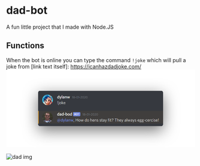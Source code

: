 # dad-bot
 A fun little project that I made with Node.JS
 
## Functions
 When the bot is online you can type the command `!joke` which will pull a joke from [link text itself]: https://icanhazdadjoke.com/
![joke](img/joke.png)

![dad img](https://i.imgur.com/gCaxjN5.jpg)